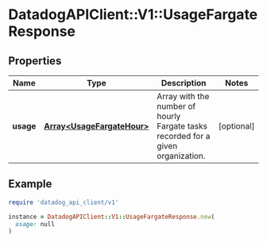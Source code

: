 # DatadogAPIClient::V1::UsageFargateResponse

## Properties

| Name      | Type                                                     | Description                                                                      | Notes      |
| --------- | -------------------------------------------------------- | -------------------------------------------------------------------------------- | ---------- |
| **usage** | [**Array&lt;UsageFargateHour&gt;**](UsageFargateHour.md) | Array with the number of hourly Fargate tasks recorded for a given organization. | [optional] |

## Example

```ruby
require 'datadog_api_client/v1'

instance = DatadogAPIClient::V1::UsageFargateResponse.new(
  usage: null
)
```
